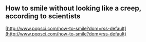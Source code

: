 ## How to smile without looking like a creep, according to scientists
  
  [http://www.popsci.com/how-to-smile?dom=rss-default](http://www.popsci.com/how-to-smile?dom=rss-default)